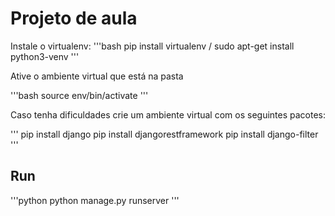 # Projeto de aula 

Instale o virtualenv:
'''bash
pip install virtualenv / sudo apt-get install python3-venv
'''

Ative o ambiente virtual que está na pasta 

'''bash
source env/bin/activate
'''

Caso tenha dificuldades crie um ambiente virtual com os seguintes pacotes:

'''
pip install django
pip install djangorestframework
pip install django-filter
'''


## Run

'''python
python manage.py runserver
'''